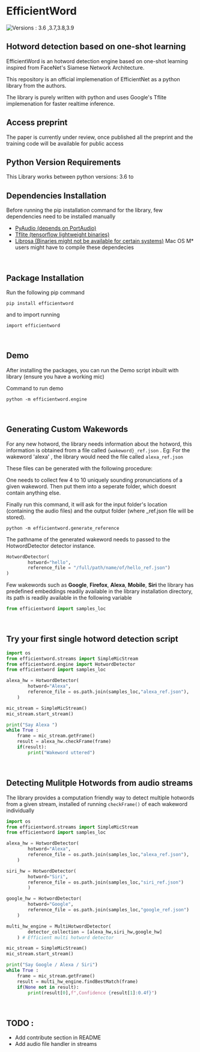 # EfficientWord
![Versions : 3.6 ,3.7,3.8,3.9](https://camo.githubusercontent.com/a7b5b417de938c1faf3602c7f48f26fde8761a977be85390fd6c0d191e210ba8/68747470733a2f2f696d672e736869656c64732e696f2f707970692f707976657273696f6e732f74656e736f72666c6f772e7376673f7374796c653d706c6173746963)

## Hotword detection based on one-shot learning

EfficientWord is an hotword detection engine based on one-shot
learning inspired from FaceNet's Siamese Network Architecture.

This repository is an official implemenation of EfficientNet as
a python library from the authors.

The library is purely written with python and uses Google's Tflite
implemenation for faster realtime inference.

## Access preprint

The paper is currently under review, once published all the preprint and the training code will be available for public access
<br>

## Python Version Requirements

This Library works between python versions:
    3.6 to 
<br>

## Dependencies Installation
Before running the pip installation command for the library, few dependencies need to be installed manually

* [PyAudio (depends on PortAudio)](https://abhgog.gitbooks.io/pyaudio-manual/content/installation.html)
* [Tflite (tensorflow lightweight binaries)](https://www.tensorflow.org/lite/guide/python#install_tensorflow_lite_for_python)
* [Librosa (Binaries might not be available for certain systems)](https://github.com/librosa/librosa)
Mac OS M* users might have to compile these dependecies

<br>

## Package Installation
Run the following pip command

```
pip install efficientword
```

and to import running

```
import efficientword
```
<br>

## Demo
After installing the packages, you can run the Demo
script inbuilt with library (ensure you have a working mic)

Command to run demo
```
python -m efficientword.engine
```
<br>

## Generating Custom Wakewords

For any new hotword, the library needs information about the hotword, this
information is obtained from a file called `{wakeword}_ref.json` . 
Eg: For the wakeword 'alexa' , the library would need the file called `alexa_ref.json`

These files can be generated with the following procedure:

One needs to collect few 4 to 10 uniquely sounding pronunciations
of a given wakeword. Then put them into a seperate folder, which doesnt contain 
anything else.

Finally run this command, it will ask for the input folder's location 
(containing the audio files) and the output folder (where _ref.json file will be stored).
```
python -m efficientword.generate_reference
```

The pathname of the generated wakeword needs to passed to the HotwordDetector detector instance.

```python
HotwordDetector(
        hotword="hello",
        reference_file = "/full/path/name/of/hello_ref.json")
)
```

Few wakewords such as **Google**, **Firefox**, **Alexa**, **Mobile**, **Siri** the library has predefined embeddings readily available in the library installation directory, its path is readily available in the following variable

```python
from efficientword import samples_loc
```

<br>


## Try your first single hotword detection script

```python
import os
from efficientword.streams import SimpleMicStream
from efficientword.engine import HotwordDetector
from efficientword import samples_loc

alexa_hw = HotwordDetector(
        hotword="Alexa",
        reference_file = os.path.join(samples_loc,"alexa_ref.json"),
    )

mic_stream = SimpleMicStream()
mic_stream.start_stream()

print("Say Alexa ")
while True :
    frame = mic_stream.getFrame()
    result = alexa_hw.checkFrame(frame)
    if(result):
        print("Wakeword uttered")

```
<br>


## Detecting Mulitple Hotwords from audio streams

The library provides a computation friendly way 
to detect multiple hotwords from a given stream, installed
of running `checkFrame()` of each wakeword individually

```python
import os
from efficientword.streams import SimpleMicStream
from efficientword import samples_loc

alexa_hw = HotwordDetector(
        hotword="Alexa",
        reference_file = os.path.join(samples_loc,"alexa_ref.json"),
    )

siri_hw = HotwordDetector(
        hotword="Siri",
        reference_file = os.path.join(samples_loc,"siri_ref.json")
        )

google_hw = HotwordDetector(
        hotword="Google",
        reference_file = os.path.join(samples_loc,"google_ref.json")
    )

multi_hw_engine = MultiHotwordDetector(
        detector_collection = [alexa_hw,siri_hw,google_hw]
    ) # Efficient multi hotword detector

mic_stream = SimpleMicStream()
mic_stream.start_stream()

print("Say Google / Alexa / Siri")
while True :
    frame = mic_stream.getFrame()
    result = multi_hw_engine.findBestMatch(frame)
    if(None not in result):
        print(result[0],f",Confidence {result[1]:0.4f}")
```
<br>

## TODO :
* Add contribute section in README
* Add audio file handler in streams
